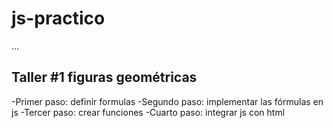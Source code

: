 # js-practico

...

## Taller #1 figuras geométricas
-Primer paso: definir formulas
-Segundo paso: implementar las fórmulas en js 
-Tercer paso: crear funciones
-Cuarto paso: integrar js con html
